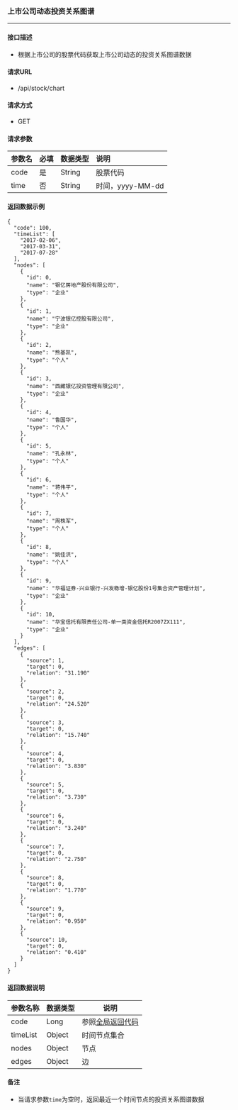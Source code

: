 ### 上市公司动态投资关系图谱

---

#### 接口描述

* 根据上市公司的股票代码获取上市公司动态的投资关系图谱数据

#### 请求URL

* /api/stock/chart

#### 请求方式

* GET

#### 请求参数

| 参数名 | 必填 | 数据类型 | 说明 |
| :--- | :--- | :--- | :--- |
| code | 是 | String | 股票代码 |
| time | 否 | String | 时间，yyyy-MM-dd |

#### 返回数据示例

```
{
  "code": 100,
  "timeList": [
    "2017-02-06",
    "2017-03-31",
    "2017-07-28"
  ],
  "nodes": [
    {
      "id": 0,
      "name": "银亿房地产股份有限公司",
      "type": "企业"
    },
    {
      "id": 1,
      "name": "宁波银亿控股有限公司",
      "type": "企业"
    },
    {
      "id": 2,
      "name": "熊基凯",
      "type": "个人"
    },
    {
      "id": 3,
      "name": "西藏银亿投资管理有限公司",
      "type": "企业"
    },
    {
      "id": 4,
      "name": "鲁国华",
      "type": "个人"
    },
    {
      "id": 5,
      "name": "孔永林",
      "type": "个人"
    },
    {
      "id": 6,
      "name": "蒋伟平",
      "type": "个人"
    },
    {
      "id": 7,
      "name": "周株军",
      "type": "个人"
    },
    {
      "id": 8,
      "name": "姚佳洪",
      "type": "个人"
    },
    {
      "id": 9,
      "name": "华福证券-兴业银行-兴发稳增-银亿股份1号集合资产管理计划",
      "type": "企业"
    },
    {
      "id": 10,
      "name": "华宝信托有限责任公司-单一类资金信托R2007ZX111",
      "type": "企业"
    }
  ],
  "edges": [
    {
      "source": 1,
      "target": 0,
      "relation": "31.190"
    },
    {
      "source": 2,
      "target": 0,
      "relation": "24.520"
    },
    {
      "source": 3,
      "target": 0,
      "relation": "15.740"
    },
    {
      "source": 4,
      "target": 0,
      "relation": "3.830"
    },
    {
      "source": 5,
      "target": 0,
      "relation": "3.730"
    },
    {
      "source": 6,
      "target": 0,
      "relation": "3.240"
    },
    {
      "source": 7,
      "target": 0,
      "relation": "2.750"
    },
    {
      "source": 8,
      "target": 0,
      "relation": "1.770"
    },
    {
      "source": 9,
      "target": 0,
      "relation": "0.950"
    },
    {
      "source": 10,
      "target": 0,
      "relation": "0.410"
    }
  ]
}
```

#### 返回数据说明

| 参数名称 | 数据类型 | 说明 |
| --- | --- | --- |
| code | Long | 参照[全局返回代码](/数据词典.md) |
| timeList | Object | 时间节点集合 |
| nodes | Object | 节点 |
| edges | Object | 边 |

#### 备注

* 当请求参数`time`为空时，返回最近一个时间节点的投资关系图谱数据



